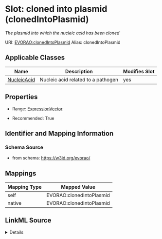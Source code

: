 

# Slot: cloned into plasmid (clonedIntoPlasmid) 


_The plasmid into which the nucleic acid has been cloned_





URI: [EVORAO:clonedIntoPlasmid](https://w3id.org/evorao/clonedIntoPlasmid)
Alias: clonedIntoPlasmid

<!-- no inheritance hierarchy -->





## Applicable Classes

| Name | Description | Modifies Slot |
| --- | --- | --- |
| [NucleicAcid](NucleicAcid.md) | Nucleic acid related to a pathogen |  yes  |







## Properties

* Range: [ExpressionVector](ExpressionVector.md)

* Recommended: True





## Identifier and Mapping Information







### Schema Source


* from schema: https://w3id.org/evorao/




## Mappings

| Mapping Type | Mapped Value |
| ---  | ---  |
| self | EVORAO:clonedIntoPlasmid |
| native | EVORAO:clonedIntoPlasmid |




## LinkML Source

<details>
```yaml
name: clonedIntoPlasmid
description: The plasmid into which the nucleic acid has been cloned
title: cloned into plasmid
from_schema: https://w3id.org/evorao/
rank: 1000
alias: clonedIntoPlasmid
domain_of:
- NucleicAcid
range: ExpressionVector
required: false
recommended: true
multivalued: false

```
</details>
